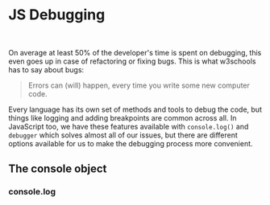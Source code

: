 # JS Debugging
<br/>

On average at least 50% of the developer's time is spent on debugging, this even goes up in case of refactoring or fixing bugs. This is what w3schools has to say about bugs:
> Errors can (will) happen, every time you write some new computer code.

Every language has its own set of methods and tools to debug the code, but things like logging and adding breakpoints are common across all. In JavaScript too, we have these features available with `console.log()` and `debugger` which solves almost all of our issues, but there are different options available for us to make the debugging process more convenient.

## The console object

### console.log
